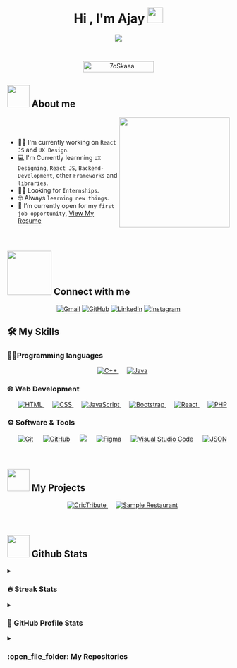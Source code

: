 <h1 align="center">Hi , I'm Ajay <img src="https://media.giphy.com/media/hvRJCLFzcasrR4ia7z/giphy.gif" width="35"></h1>
<p align="center">
  <a href="https://github.com/DenverCoder1/readme-typing-svg"><img src="https://readme-typing-svg.herokuapp.com?font=Time+New+Roman&color=%23C8BE25&size=25&center=true&vCenter=true&width=600&height=100&lines=Aspiring+Web+Developer;UI/UX+Designer;Visual+Designer;Interaction+Designer;Computer+Science+Student"></a>
</p>

<br>

<p align="center"> 
	<img src="https://komarev.com/ghpvc/?username=olapuajay&label=Profile%20views&color=0047AB&style=plastic?" alt="7oSkaaa" height=25px, width=160px/> 
</p>
	
## <picture><img src = "https://github.com/7oSkaaa/7oSkaaa/blob/main/Images/about_me.gif?raw=true" width = 50px></picture> About me

<picture> <img align="right" src="https://github.com/7oSkaaa/7oSkaaa/blob/main/Images/Right_Side.gif?raw=true" width = 250px></picture>

<br><br>

- :technologist: I'm currently working on `React JS` and `UX Design`.
- :computer: I'm Currently learnning `UX Designing`, `React JS`, `Backend-Development`, other `Frameworks` and `libraries`.
- :student: Looking for `Internships`.
- :nerd_face: Always `learning new things`.
- :thinking: I’m currently open for my `first job opportunity`, [View My Resume](https://github.com/olapuajay/ajay-resume/blob/main/myResume.pdf)

<br>


## <picture> <img src="https://github.com/7oSkaaa/7oSkaaa/blob/main/Images/Connect-with-me.gif?raw=true" width="100px"> </picture> Connect with me
<p align="center">
	<a href="mailto:olapuajay@gmail.com"><img img src="https://img.shields.io/badge/gmail-%23EA4335.svg?style=plastic&logo=gmail&logoColor=white" alt="Gmail"/></a>
	<a href="https://github.com/olapuajay"><img src="https://img.shields.io/badge/github-%23181717.svg?style=plastic&logo=github&logoColor=white" alt="GitHub"/></a>
	<a href="https://www.linkedin.com/in/olapu-ajay/"><img src="https://img.shields.io/badge/linkedin-%230A66C2.svg?style=plastic&logo=linkedin&logoColor=white" alt="LinkedIn"/></a>
	<a href="https://www.instagram.com/_ajaypatel_18/"><img src="https://img.shields.io/badge/instagram-%23E4405F.svg?style=plastic&logo=instagram&logoColor=white" alt="Instagram"/></a>
</p>



## 🛠️ My Skills

### 🧑‍💻Programming languages

<p align="center"> 
  &emsp;
  <a href="https://www.w3schools.com/cpp/" target="_blank"> 
    <img alt="C++" src="https://img.shields.io/badge/C++%20-%2300599C.svg?style=plastic&logo=c%2B%2B&logoColor=white">
  </a> 
  &emsp;
  <a href="https://www.java.com" target="_blank"> 
    <img alt="Java" src="https://img.shields.io/badge/Java-%23007396.svg?style=plastic&logo=java&logoColor=white">
  </a>
</p>

### 🌐 Web Development
<p align="center"> 
  &emsp; 
  <a href="https://www.w3.org/html/" target="_blank"> 
   <img alt="HTML" src="https://img.shields.io/badge/HTML5%20-%23E34F26.svg?style=plastic&logo=html5&logoColor=white">
  </a>   
  &emsp;
  <a href="https://www.w3schools.com/css/" target="_blank">
    <img alt="CSS" src="https://img.shields.io/badge/CSS%20-%231572B6.svg?style=plastic&logo=css3&logoColor=white">
  </a>
  &emsp;
  <a href="https://developer.mozilla.org/en-US/docs/Web/JavaScript" target="_blank"> 
     <img alt="JavaScript" src="https://img.shields.io/badge/JavaScript%20-%23F7DF1E.svg?style=plastic&logo=javascript&logoColor=black">
   </a>
  &emsp;
  <a href="https://getbootstrap.com/" target="_blank">
    <img alt="Bootstrap" src="https://img.shields.io/badge/Bootstrap%20-%23563D7C.svg?style=plastic&logo=bootstrap&logoColor=white">
  </a>
  &emsp;
  <a href="https://react.dev/" target="_blank">
    <img alt="React" src="https://img.shields.io/badge/react-%2361DAFB.svg?style=plastic&logo=React&logoColor=black">
  </a>
  &emsp;
  <a href="https://www.php.net/" target="_blank">
    <img alt="PHP" src="https://img.shields.io/badge/PHP-%23777BB4.svg?style=plastic&logo=php&logoColor=white">
  </a>
</p>

 ### ⚙️ Software & Tools
 
<p align="center">
  &emsp;
    <a href="#"><img alt="Git" src="https://img.shields.io/badge/Git%20-%23F05033.svg?style=plastic&logo=git&logoColor=white"></a>
  &emsp;
    <a href="#"><img alt="GitHub" src="https://img.shields.io/badge/github-%23181717.svg?style=plastic&logo=github&logoColor=white"></a>
  &emsp;
    <a href="#"><img src="https://img.shields.io/badge/mysql-%234479A1.svg?&style=plastic&logo=mysql&logoColor=white"/></a>
  &emsp;
    <a href="#"><img alt="Figma" src="https://img.shields.io/badge/figma-%23F24E1E.svg?style=plastic&logo=figma&logoColor=white"></a>
  &emsp;
    <a href="#"><img alt="Visual Studio Code" src="https://img.shields.io/badge/Visual%20Studio%20Code-0078d7.svg?style=plastic&logo=visual-studio-code&logoColor=white"></a>
&emsp;
    <a href="#"><img alt="JSON" img src="https://img.shields.io/badge/json-%23000000.svg?style=plastic&logo=json&logoColor=white"></a>
</p>


 

<br>

## <picture> <img src = "https://github.com/7oSkaaa/7oSkaaa/blob/main/Images/Front_End.gif?raw=true" width = 50px>  </picture> My Projects

<p align="center">
  &emsp;
  <a href="https://olapuajay.github.io/CricTriute/" target="_blank">
    <img alt="CricTribute" src="https://img.shields.io/badge/Project%201%20-%23E34F26.svg?style=plastic&logo=github&logoColor=white">
  </a>
  &emsp;
  <a href="https://bistrowave-restaurant-web.netlify.app/" target="_blank">
    <img alt="Sample Restaurant" src="https://img.shields.io/badge/Project%202%20-%231572B6.svg?style=plastic&logo=github&logoColor=white">
  </a>
</p>

<br>


## <picture> <img src="https://github.com/7oSkaaa/7oSkaaa/blob/main/Images/Statistics.gif?raw=true" width="50px"> </picture> Github Stats

<details><summary><h3> 🔥 Streak Stats</h3></summary>

----	

<p align="center"><img src="https://github-readme-streak-stats.herokuapp.com/?user=olapuajay&theme=tokyonight_duo" alt="olapuajay" /></p>

</details>
  
<details><summary><h3>🤖 GitHub Profile Stats</h3></summary>

----
	
<p align="center">
    <a href="https://github.com/anuraghazra/github-readme-stats">
	    <img alt="olapuajay's Github Stats" src="https://github-readme-stats.vercel.app/api?username=olapuajay&show_icons=true&count_private=true&locale=en&theme=tokyonight&layout=compact" height="230px"/></a>
	  <img src="https://github-readme-stats.vercel.app/api/top-langs?username=olapuajay&langs_count=10&show_icons=true&locale=en&theme=tokyonight" alt="olapuajay" height="230px"/>
<br/>

  </p>
</details>

<details><summary><h3> :open_file_folder: My Repositories </h3></summary>

----
	
<div>
  <p align="center">
	<a href="https://github.com/olapuajay/CricTriute">
      		<img src="https://github-readme-stats.vercel.app/api/pin/?username=olapuajay&repo=CricTriute&theme=tokyonight" alt="GitHub Stats" />
    	</a>
	<a href="https://github.com/olapuajay/react_restaurant">
      		<img src="https://github-readme-stats.vercel.app/api/pin/?username=olapuajay&repo=react_restaurant&theme=tokyonight" alt="GitHub Stats" />
    	</a>
    <a href="https://github.com/olapuajay/Banking-Management-System">
      		<img src="https://github-readme-stats.vercel.app/api/pin/?username=olapuajay&repo=Banking-Management-System&theme=tokyonight" alt="GitHub Stats" />
    	</a>
    <a href="https://github.com/olapuajay/Library-Management-System">
      		<img src="https://github-readme-stats.vercel.app/api/pin/?username=olapuajay&repo=Library-Management-System&theme=tokyonight" alt="GitHub Stats" />
    	</a>
  </p>
</div>
</details>


</br></br>
